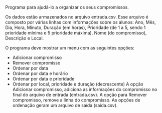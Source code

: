 Programa para ajudá-lo a organizar os seus compromissos.

Os dados estão armazenados no arquivo entrada.csv. Esse arquivo é composto por
várias linhas com informações sobre os alunos: Ano, Mês, Dia, Hora, Minuto, Duração
(em horas), Prioridade (de 1 a 5, sendo 1 prioridade mínima e 5 prioridade máxima),
Nome (do compromisso), Descrição e Local.

O programa deve mostrar um menu com as seguintes opções:
- Adicionar compromisso
- Remover compromisso
- Ordenar por data
- Ordenar por data e horário
- Ordenar por data e prioridade
- Ordenar por local, prioridade e duração (decrescente)
A opção Adicionar compromisso, adiciona as informações do compromisso no final
do arquivo de entrada (entrada.csv). A opção para Remover compromisso, remove a
linha do compromisso. As opções de ordenação geram um arquivo de saída
(saida.csv).
